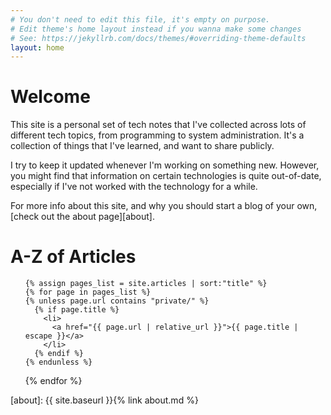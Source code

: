 ```yaml
---
# You don't need to edit this file, it's empty on purpose.
# Edit theme's home layout instead if you wanna make some changes
# See: https://jekyllrb.com/docs/themes/#overriding-theme-defaults
layout: home
---
```


# Welcome

This site is a personal set of tech notes that I've collected across lots of different tech topics, from programming to system administration. It's a collection of things that I've learned, and want to share publicly.

I try to keep it updated whenever I'm working on something new. However, you might find that information on certain technologies is quite out-of-date, especially if I've not worked with the technology for a while.

For more info about this site, and why you should start a blog of your own, [check out the about page][about].

# A-Z of Articles

<ul>

    {% assign pages_list = site.articles | sort:"title" %}
    {% for page in pages_list %}
    {% unless page.url contains "private/" %}
      {% if page.title %}
        <li>
          <a href="{{ page.url | relative_url }}">{{ page.title | escape }}</a>
        </li>
      {% endif %}
    {% endunless %}
  {% endfor %}
</ul>


[about]: {{ site.baseurl }}{% link about.md %}

